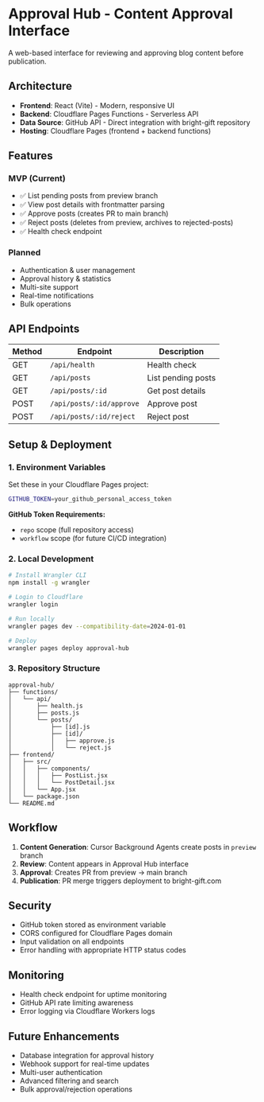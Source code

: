 # Approval Hub - Content Approval Interface

A web-based interface for reviewing and approving blog content before publication.

## Architecture

- **Frontend**: React (Vite) - Modern, responsive UI
- **Backend**: Cloudflare Pages Functions - Serverless API
- **Data Source**: GitHub API - Direct integration with bright-gift repository
- **Hosting**: Cloudflare Pages (frontend + backend functions)

## Features

### MVP (Current)
- ✅ List pending posts from preview branch
- ✅ View post details with frontmatter parsing
- ✅ Approve posts (creates PR to main branch)
- ✅ Reject posts (deletes from preview, archives to rejected-posts)
- ✅ Health check endpoint

### Planned
- Authentication & user management
- Approval history & statistics
- Multi-site support
- Real-time notifications
- Bulk operations

## API Endpoints

| Method | Endpoint | Description |
|--------|----------|-------------|
| GET | `/api/health` | Health check |
| GET | `/api/posts` | List pending posts |
| GET | `/api/posts/:id` | Get post details |
| POST | `/api/posts/:id/approve` | Approve post |
| POST | `/api/posts/:id/reject` | Reject post |

## Setup & Deployment

### 1. Environment Variables

Set these in your Cloudflare Pages project:

```bash
GITHUB_TOKEN=your_github_personal_access_token
```

**GitHub Token Requirements:**
- `repo` scope (full repository access)
- `workflow` scope (for future CI/CD integration)

### 2. Local Development

```bash
# Install Wrangler CLI
npm install -g wrangler

# Login to Cloudflare
wrangler login

# Run locally
wrangler pages dev --compatibility-date=2024-01-01

# Deploy
wrangler pages deploy approval-hub
```

### 3. Repository Structure

```
approval-hub/
├── functions/
│   └── api/
│       ├── health.js
│       ├── posts.js
│       └── posts/
│           ├── [id].js
│           ├── [id]/
│           │   ├── approve.js
│           │   └── reject.js
├── frontend/
│   ├── src/
│   │   ├── components/
│   │   │   ├── PostList.jsx
│   │   │   └── PostDetail.jsx
│   │   └── App.jsx
│   └── package.json
└── README.md
```

## Workflow

1. **Content Generation**: Cursor Background Agents create posts in `preview` branch
2. **Review**: Content appears in Approval Hub interface
3. **Approval**: Creates PR from preview → main branch
4. **Publication**: PR merge triggers deployment to bright-gift.com

## Security

- GitHub token stored as environment variable
- CORS configured for Cloudflare Pages domain
- Input validation on all endpoints
- Error handling with appropriate HTTP status codes

## Monitoring

- Health check endpoint for uptime monitoring
- GitHub API rate limiting awareness
- Error logging via Cloudflare Workers logs

## Future Enhancements

- Database integration for approval history
- Webhook support for real-time updates
- Multi-user authentication
- Advanced filtering and search
- Bulk approval/rejection operations 